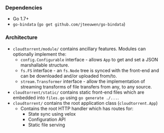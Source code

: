 ### Dependencies

* Go 1.7+
* `go-bindata` (`go get github.com/jteeuwen/go-bindata`)

### Architecture

* `cloudtorrent/module/` contains ancillary features. Modules can optionally implement the:
    * `config.Configurable` interface - allows `App` to get and set a JSON marshallable structure.
    * `fs.FS` interface - an `fs.Node` tree is synced with the front-end and can be downloaded and/or uploaded from/to.
    * `stream.Transformer` interface - allow the implementation of streaming transforms of file transfers from any, to any source.
* `cloudtorrent/static/` contains static front-end files which are embedded into `files.go` using `go generate ./...`.
* `cloudtorrent/` contains the root application class (`cloudtorrent.App`)
    * Contains the root HTTP handler which has routes for:
        * State sync using velox
        * Configuration API
        * Static file serving
